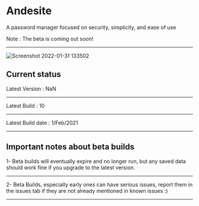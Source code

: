 # Andesite
A password manager focused on security, simplicity, and ease of use

Note : The beta is coming out soon!
- - - -
![Screenshot 2022-01-31 133502](https://user-images.githubusercontent.com/79132875/151833690-619002e8-f895-4c5f-8bda-1207c53e8f00.png)

Current status
---------------------------------
Latest Version : NaN
- - -
Latest Build : 10
- - -
Latest Build date : 1/Feb/2021
- - -

Important notes about beta builds
---------------------------------
1- Beta builds will eventually expire and no longer run, but any saved data should work fine if you upgrade to the latest version.
- - - -
2- Beta Builds, especially early ones can have serious issues, report them in the issues tab if they are not already mentioned in known issues :)
- - - -
